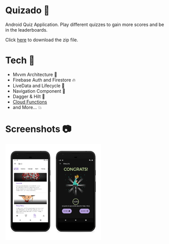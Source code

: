 # Quizado 🔨 
Android Quiz Application. Play different quizzes to gain more scores and be in the leaderboards.

 
Click [here](https://github.com/kvntzn/QuizApp/raw/master/quizado.apk) to download the zip file. 


# Tech 🚀
* Mvvm Architecture 🔧
* Firebase Auth and Firestore 🔥
* LiveData and Lifecycle 📱
* Navigation Component 🚗
* Dagger & Hilt 💉
* [Cloud Functions](https://github.com/kvntzn/quizado-firebase-functions) 
* and More... 💥

# Screenshots 📷
<p>
  <img src="./screenshots/quizado_mock.png" alt="mock" width="300" />
  
</p>
